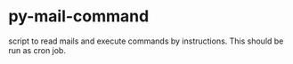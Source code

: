 py-mail-command
===============

script to read mails and execute commands by instructions. This should be run as cron job.
